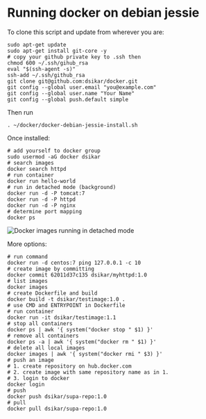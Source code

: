 Running docker on debian jessie
==============

To clone this script and update from wherever you are:  
```
sudo apt-get update
sudo apt-get install git-core -y
# copy your github private key to .ssh then
chmod 600 ~/.ssh/gihub_rsa
eval "$(ssh-agent -s)"
ssh-add ~/.ssh/github_rsa
git clone git@github.com:dsikar/docker.git
git config --global user.email "you@example.com"
git config --global user.name "Your Name"
git config --global push.default simple
```

Then run 
```
. ~/docker/docker-debian-jessie-install.sh
```

Once installed:  

```
# add yourself to docker group
sudo usermod -aG docker dsikar
# search images
docker search httpd
# run container
docker run hello-world
# run in detached mode (background)
docker run -d -P tomcat:7
docker run -d -P httpd
docker run -d -P nginx
# determine port mapping
docker ps
```

![Docker images running in detached mode](https://c2.staticflickr.com/2/1616/25690945623_1c5a231d0d_o.png)

More options:
```
# run command 
docker run -d centos:7 ping 127.0.0.1 -c 10
# create image by committing
docker commit 62011d37c135 dsikar/myhttpd:1.0
# list images
docker images
# create Dockerfile and build
docker build -t dsikar/testimage:1.0 .
# use CMD and ENTRYPOINT in Dockerfile
# run container
docker run -it dsikar/testimage:1.1
# stop all containers
docker ps | awk '{ system("docker stop " $1) }'
# remove all containers
docker ps -a | awk '{ system("docker rm " $1) }'
# delete all local images
docker images | awk '{ system("docker rmi " $3) }'
# push an image
# 1. create repository on hub.docker.com
# 2. create image with same repository name as in 1.
# 3. login to docker
docker login
# push
docker push dsikar/supa-repo:1.0
# pull
docker pull dsikar/supa-repo:1.0
```
